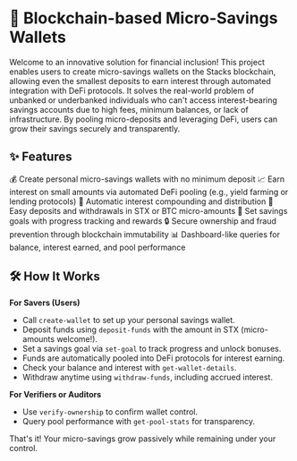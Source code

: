 # 🌟 Blockchain-based Micro-Savings Wallets

Welcome to an innovative solution for financial inclusion! This project enables users to create micro-savings wallets on the Stacks blockchain, allowing even the smallest deposits to earn interest through automated integration with DeFi protocols. It solves the real-world problem of unbanked or underbanked individuals who can't access interest-bearing savings accounts due to high fees, minimum balances, or lack of infrastructure. By pooling micro-deposits and leveraging DeFi, users can grow their savings securely and transparently.

## ✨ Features

💰 Create personal micro-savings wallets with no minimum deposit
📈 Earn interest on small amounts via automated DeFi pooling (e.g., yield farming or lending protocols)
🔄 Automatic interest compounding and distribution
🏦 Easy deposits and withdrawals in STX or BTC micro-amounts
🎯 Set savings goals with progress tracking and rewards
🔒 Secure ownership and fraud prevention through blockchain immutability
📊 Dashboard-like queries for balance, interest earned, and pool performance

## 🛠 How It Works

**For Savers (Users)**

- Call `create-wallet` to set up your personal savings wallet.
- Deposit funds using `deposit-funds` with the amount in STX (micro-amounts welcome!).
- Set a savings goal via `set-goal` to track progress and unlock bonuses.
- Funds are automatically pooled into DeFi protocols for interest earning.
- Check your balance and interest with `get-wallet-details`.
- Withdraw anytime using `withdraw-funds`, including accrued interest.

**For Verifiers or Auditors**

- Use `verify-ownership` to confirm wallet control.
- Query pool performance with `get-pool-stats` for transparency.

That's it! Your micro-savings grow passively while remaining under your control.